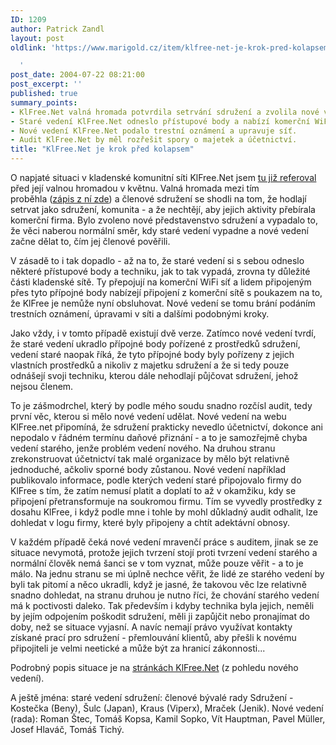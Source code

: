 ```yaml
---
ID: 1209
author: Patrick Zandl
layout: post
oldlink: 'https://www.marigold.cz/item/klfree-net-je-krok-pred-kolapsem

  '
post_date: 2004-07-22 08:21:00
post_excerpt: ''
published: true
summary_points:
- KlFree.Net valná hromada potvrdila setrvání sdružení a zvolila nové vedení.
- Staré vedení KlFree.Net odneslo přístupové body a nabízí komerční WiFi.
- Nové vedení KlFree.Net podalo trestní oznámení a upravuje síť.
- Audit KlFree.Net by měl rozřešit spory o majetek a účetnictví.
title: "KlFree.Net je krok před kolapsem"
---
```


<p>
O napjaté situaci v kladenské komunitní síti KlFree.Net jsem <a href="/item/klfree-net-jako-eserocko-nebo-obcanske-sdruzeni">tu již referoval</a> před její valnou hromadou v květnu. Valná hromada mezi tím proběhla (<a href="http://www.klfree.net/view.php?cisloclanku=2004052602">zápis z ní zde</a>) a členové sdružení se shodli na tom, že hodlají setrvat jako sdružení, komunita - a že nechtějí, aby jejich aktivity přebírala komerční firma. Bylo zvoleno nové představenstvo sdružení a vypadalo to, že věci naberou normální směr, kdy staré vedení vypadne a nové vedení začne dělat to, čím jej členové pověřili. </p>
<p>
V zásadě to i tak dopadlo - až na to, že staré vedení si s sebou odneslo některé přístupové body a techniku, jak to tak vypadá, zrovna ty důležité části kladenské sítě. Ty přepojují na komerční WiFi síť a lidem připojeným přes tyto přípojné body nabízejí připojení z komerční sítě s poukazem na to, že KlFree je nemůže nyní obsluhovat. Nové vedení se tomu brání podáním trestních oznámení, úpravami v síti a dalšími podobnými kroky. </p>
<p>
Jako vždy, i v tomto případě existují dvě verze. Zatímco nové vedení tvrdí, že staré vedení ukradlo přípojné body pořízené z prostředků sdružení, vedení staré naopak říká, že tyto přípojné body byly pořízeny z jejich vlastních prostředků a nikoliv z majetku sdružení a že si tedy pouze odnášejí svoji techniku, kterou dále nehodlají půjčovat sdružení, jehož nejsou členem. </p>
<p>
To je zášmodrchel, který by podle mého soudu snadno rozčísl audit, tedy první věc, kterou si mělo nové vedení udělat. Nové vedení na webu KlFree.net připomíná, že sdružení prakticky nevedlo účetnictví, dokonce ani nepodalo v řádném termínu daňové přiznání - a to je samozřejmě chyba vedení starého, jenže problém vedení nového. Na druhou stranu zrekonstruovat účetnictví tak malé organizace by mělo být relativně jednoduché, ačkoliv sporné body zůstanou. Nové vedení například publikovalo informace, podle kterých vedení staré připojovalo firmy do KlFree s tím, že zatím nemusí platit a doplatí to až v okamžiku, kdy se připojení přetransformuje na soukromou firmu. Tím se vyvedly prostředky z dosahu KlFree, i když podle mne i tohle by mohl důkladný audit odhalit, lze dohledat v logu firmy, které byly připojeny a chtít adektávní obnosy. </p>
<p>
V každém případě čeká nové vedení mravenčí práce s auditem, jinak se ze situace nevymotá, protože jejich tvrzení stojí proti tvrzení vedení starého a normální člověk nemá šanci se v tom vyznat, může pouze věřit - a to je málo. Na jednu stranu se mi úplně nechce věřit, že lidé ze starého vedení by byli tak pitomí a něco ukradli, když je jasné, že takovou věc lze relativně snadno dohledat, na stranu druhou je nutno říci, že chování starého vedení má k poctivosti daleko. Tak především i kdyby technika byla jejich, neměli by jejím odpojením poškodit sdružení, měli ji zapůjčit nebo pronajímat do doby, než se situace vyjasní. A navíc nemají právo využívat kontakty získané prací pro sdružení - přemlouvání klientů, aby přešli k novému připojiteli je velmi neetické a může být za hranicí zákonnosti... </p>
<p>
Podrobný popis situace je na <a href="http://www.klfree.net/">stránkách KlFree.Net</a> (z pohledu nového vedení). </p>
<p>
A ještě jména: staré vedení sdružení: členové bývalé rady Sdružení - Kostečka (Beny), Šulc (Japan), Kraus (Viperx), Mraček (Jenik). Nové vedení (rada): Roman Štec, Tomáš Kopsa, Kamil Sopko, Vít Hauptman, Pavel Müller, Josef Hlaváč, Tomáš Tichý.</p>